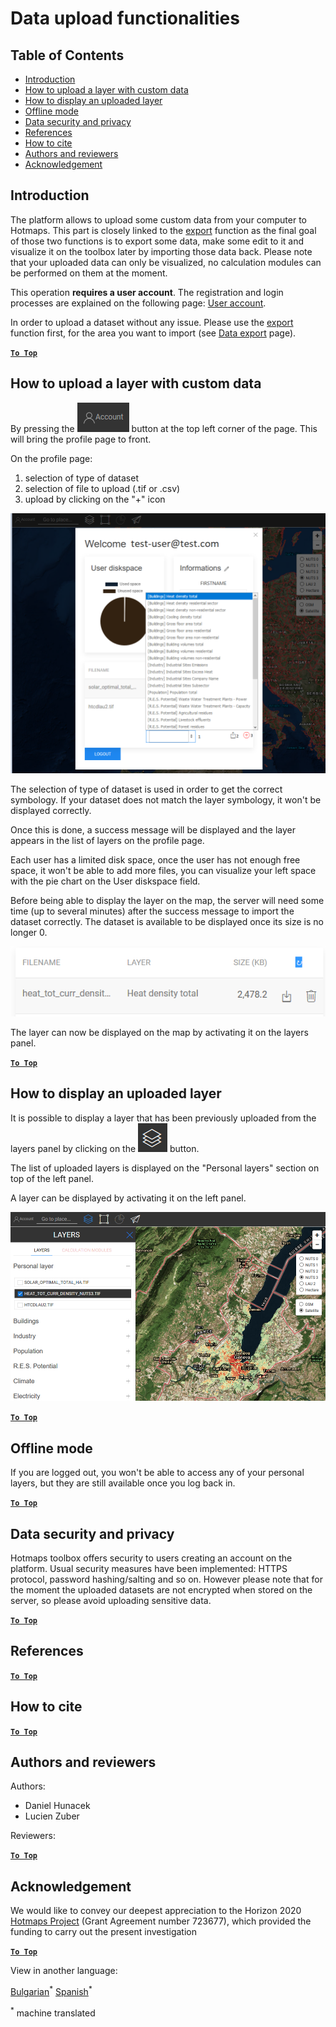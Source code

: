 <h1>Data upload functionalities</h1>

## Table of Contents

- [Introduction](#introduction)
- [How to upload a layer with custom data](#how-to-upload-a-layer-with-custom-data)
- [How to display an uploaded layer](#how-to-display-an-uploaded-layer)
- [Offline mode](#offline-mode)
- [Data security and privacy](#data-security-and-privacy)
- [References](#references)
- [How to cite](#how-to-cite)
- [Authors and reviewers](#authors-and-reviewers)
- [Acknowledgement](#acknowledgement)

## Introduction

The platform allows to upload some custom data from your computer to Hotmaps. This part is closely linked to the [export](Data-export-functionalities) function as the final goal of those two functions is to export some data, make some edit to it and visualize it on the toolbox later by importing those data back. Please note that your uploaded data can only be visualized, no calculation modules can be performed on them at the moment.

This operation **requires a user account**. The registration and login processes are explained on the following page: [User account](Introduction-to-user-interface#Connect).

In order to upload a dataset without any issue. Please use the [export](Data-export-functionalities) function first, for the area you want to import (see [Data export](Data-export-functionalities) page).

[**`To Top`**](#table-of-contents)

## How to upload a layer with custom data

By pressing the ![account button](../images/account-btn.png) button at the top left corner of the page. This will bring the profile page to front. 

On the profile page:

1. selection of type of dataset
2. selection of file to upload (.tif or .csv)
3. upload by clicking on the "+" icon

![profile page upload](../images/profile-upload.png)

The selection of type of dataset is used in order to get the correct symbology. If your dataset does not match the layer symbology, it won't be displayed correctly.

Once this is done, a success message will be displayed and the layer appears in the list of layers on the profile page.

Each user has a limited disk space, once the user has not enough free space, it won't be able to add more files, you can visualize your left space with the pie chart on the User diskspace field.

Before being able to display the layer on the map, the server will need some time (up to several minutes) after the success message to import the dataset correctly. The dataset is available to be displayed once its size is no longer 0.

![upload_complete](../images/upload_complete.png)

The layer can now be displayed on the map by activating it on the layers panel. 

[**`To Top`**](#table-of-contents)

## How to display an uploaded layer

It is possible to display a layer that has been previously uploaded from the layers panel by clicking on the ![layers button](../images/layers-btn.png) button.

The list of uploaded layers is displayed on the "Personal layers" section on top of the left panel.

A layer can be displayed by activating it on the left panel.

![upload display layer](../images/upload-layers.png)

[**`To Top`**](#table-of-contents)

## Offline mode

If you are logged out, you won't be able to access any of your personal layers, but they are still available once you log back in.

[**`To Top`**](#table-of-contents)

## Data security and privacy

Hotmaps toolbox offers security to users creating an account on the platform. Usual security measures have been implemented: HTTPS protocol, password hashing/salting and so on. However please note that for the moment the uploaded datasets are not encrypted when stored on the server, so please avoid uploading sensitive data. 

[**`To Top`**](#table-of-contents)

## References

[**`To Top`**](#table-of-contents)

## How to cite

[**`To Top`**](#table-of-contents)

## Authors and reviewers

Authors:

- Daniel Hunacek
- Lucien Zuber

Reviewers:

[**`To Top`**](#table-of-contents)

## Acknowledgement

We would like to convey our deepest appreciation to the Horizon 2020 [Hotmaps Project](https://www.hotmaps-project.eu) (Grant Agreement number 723677), which provided the funding to carry out the present investigation

[**`To Top`**](#table-of-contents)




<!--- THIS IS A SUPER UNIQUE IDENTIFIER -->

View in another language:

 [Bulgarian](../bg/Data-upload-functionalities)<sup>\*</sup> [Spanish](../es/Data-upload-functionalities)<sup>\*</sup> 

<sup>\*</sup> machine translated
